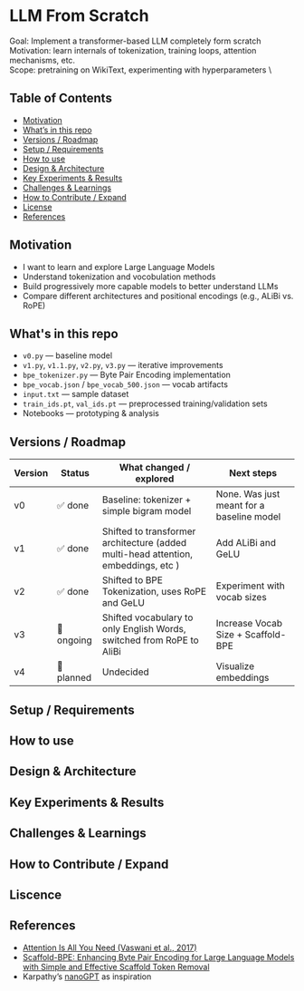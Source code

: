 # LLM From Scratch

Goal: Implement a transformer-based LLM completely form scratch \
Motivation: learn internals of tokenization, training loops, attention mechanisms, etc. \
Scope: pretraining on WikiText, experimenting with hyperparameters \

## Table of Contents

- [Motivation](#motivation)
- [What’s in this repo](#whats-in-this-repo)
- [Versions / Roadmap](#versions--roadmap)
- [Setup / Requirements](#setup--requirements)
- [How to use](#how-to-use)
- [Design & Architecture](#design--architecture)
- [Key Experiments & Results](#key-experiments--results)
- [Challenges & Learnings](#challenges--learnings)
- [How to Contribute / Expand](#how-to-contribute--expand)
- [License](#license)
- [References](#references)

## Motivation

- I want to learn and explore Large Language Models
- Understand tokenization and vocobulation methods
- Build progressively more capable models to better understand LLMs
- Compare different architectures and positional encodings (e.g., ALiBi vs. RoPE)

## What's in this repo

- `v0.py` — baseline model
- `v1.py`, `v1.1.py`, `v2.py`, `v3.py` — iterative improvements
- `bpe_tokenizer.py` — Byte Pair Encoding implementation
- `bpe_vocab.json` / `bpe_vocab_500.json` — vocab artifacts
- `input.txt` — sample dataset
- `train_ids.pt`, `val_ids.pt` — preprocessed training/validation sets
- Notebooks — prototyping & analysis

## Versions / Roadmap

| Version | Status     | What changed / explored                                                            | Next steps                                |
| ------- | ---------- | ---------------------------------------------------------------------------------- | ----------------------------------------- |
| v0      | ✅ done    | Baseline: tokenizer + simple bigram model                                          | None. Was just meant for a baseline model |
| v1      | ✅ done    | Shifted to transformer architecture (added multi-head attention, embeddings, etc ) | Add ALiBi and GeLU                        |
| v2      | ✅ done    | Shifted to BPE Tokenization, uses RoPE and GeLU                                    | Experiment with vocab sizes               |
| v3      | 🔄 ongoing | Shifted vocabulary to only English Words, switched from RoPE to AliBi              | Increase Vocab Size + Scaffold-BPE        |
| v4      | 🚧 planned | Undecided                                                                          | Visualize embeddings                      |

## Setup / Requirements

## How to use

## Design & Architecture

## Key Experiments & Results

## Challenges & Learnings

## How to Contribute / Expand

## Liscence

## References

- [Attention Is All You Need (Vaswani et al., 2017)](https://arxiv.org/abs/1706.03762)
- [Scaffold-BPE: Enhancing Byte Pair Encoding for Large Language Models with Simple and Effective Scaffold Token Removal](https://arxiv.org/abs/2404.17808)
- Karpathy’s [nanoGPT](https://github.com/karpathy/nanoGPT) as inspiration
